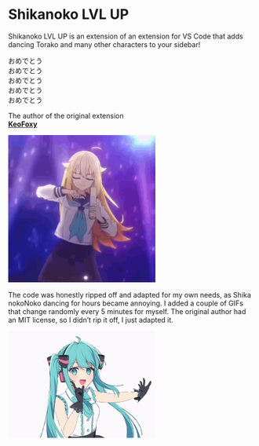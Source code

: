 # Shikanoko LVL UP

Shikanoko LVL UP is an extension of an extension for VS Code that adds dancing Torako and many other characters to your sidebar!

おめでとう  
おめでとう  
おめでとう  
おめでとう  
おめでとう  

The author of the original extension  
[**KeoFoxy**](https://github.com/KeoFoxy)

<div>

  <img width="300px" src="https://github.com/KeoFoxy/shikanoko-nokonoko-koshitantan/raw/HEAD/assets/shikanoko.gif">
  
  <div>
    <p>
      The code was honestly ripped off and adapted for my own needs, as Shika nokoNoko dancing for hours became annoying. I added a couple of GIFs that change randomly every 5 minutes for myself. The original author had an MIT license, so I didn’t rip it off, I just adapted it.
    </p>
    <img width="300px" src="https://github.com/LavaExcess/Shikanoko-LVL-UP/raw/58f641d9a2d6089643d0ddab55ef115014d3a229/assets/uwu12.gif">
  </div>
  
 
</div>

